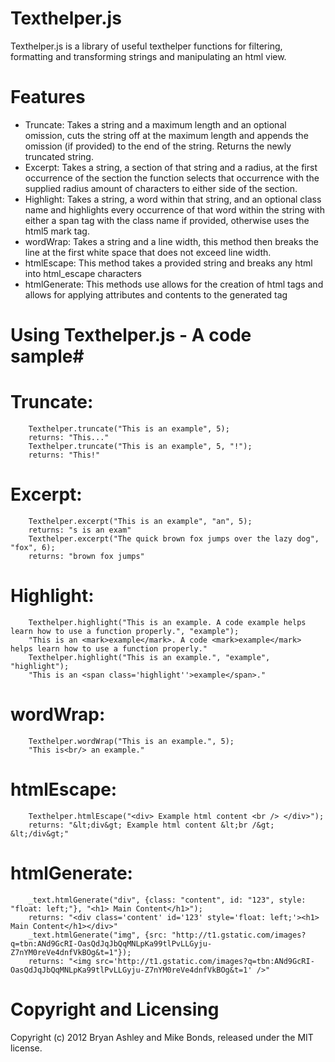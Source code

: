 # Texthelper.js #

Texthelper.js is a library of useful texthelper functions for filtering, formatting and transforming strings and manipulating an html view.

# Features #
* Truncate: Takes a string and a maximum length and an optional omission, cuts the string off at the maximum length and appends the omission (if provided) to the end of the string. Returns the newly truncated string.
* Excerpt: Takes a string, a section of that string and a radius, at the first occurrence of the section the function selects that occurrence with the supplied radius amount of characters to either side of the section.
* Highlight: Takes a string, a word within that string, and an optional class name and highlights every occurrence of that word within the string with either a span tag with the class name if provided, otherwise uses the html5 mark tag.
* wordWrap: Takes a string and a line width, this method then breaks the line at the first white space that does not exceed line width.
* htmlEscape: This method takes a provided string and breaks any html into html_escape characters
* htmlGenerate: This methods use allows for the creation of html tags and allows for applying attributes and contents to the generated tag

# Using Texthelper.js - A code sample#
# Truncate: #
        Texthelper.truncate("This is an example", 5);
        returns: "This..."
        Texthelper.truncate("This is an example", 5, "!");
        returns: "This!"
# Excerpt: #
        Texthelper.excerpt("This is an example", "an", 5);
        returns: "s is an exam"
        Texthelper.excerpt("The quick brown fox jumps over the lazy dog", "fox", 6);
        returns: "brown fox jumps"
# Highlight: #
        Texthelper.highlight("This is an example. A code example helps learn how to use a function properly.", "example");
        "This is an <mark>example</mark>. A code <mark>example</mark> helps learn how to use a function properly."
        Texthelper.highlight("This is an example.", "example", "highlight");
        "This is an <span class='highlight''>example</span>."
# wordWrap: #
        Texthelper.wordWrap("This is an example.", 5);
        "This is<br/> an example."
# htmlEscape: #
        Texthelper.htmlEscape("<div> Example html content <br /> </div>");
        returns: "&lt;div&gt; Example html content &lt;br /&gt; &lt;/div&gt;"
# htmlGenerate: #
        _text.htmlGenerate("div", {class: "content", id: "123", style: "float: left;"}, "<h1> Main Content</h1>");
        returns: "<div class='content' id='123' style='float: left;'><h1> Main Content</h1></div>"
        _text.htmlGenerate("img", {src: "http://t1.gstatic.com/images?q=tbn:ANd9GcRI-OasQdJqJbQqMNLpKa99tlPvLLGyju-Z7nYM0reVe4dnfVkBOg&t=1"});
        returns: "<img src='http://t1.gstatic.com/images?q=tbn:ANd9GcRI-OasQdJqJbQqMNLpKa99tlPvLLGyju-Z7nYM0reVe4dnfVkBOg&t=1' />"

    

# Copyright and Licensing #
Copyright (c) 2012 Bryan Ashley and Mike Bonds, released under the MIT license.
